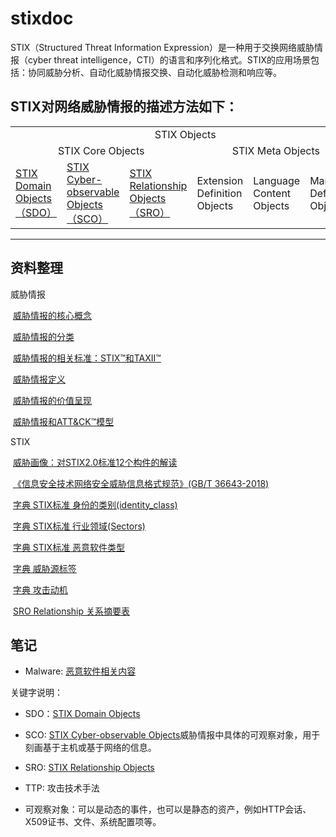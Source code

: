 # stixdoc

STIX（Structured Threat Information Expression）是一种用于交换网络威胁情报（cyber threat intelligence，CTI）的语言和序列化格式。STIX的应用场景包括：协同威胁分析、自动化威胁情报交换、自动化威胁检测和响应等。
## STIX对网络威胁情报的描述方法如下：
<table>
<tr>
    <td colspan="6" align="center">STIX Objects</td>
    <td rowspan="3">STIX Bundle Objects</td>
</tr>
<tr>
    <td colspan="3" align="center">STIX Core Objects</td>
    <td colspan="3" align="center">STIX Meta Objects</td>
</tr>
<tr>
    <td><a href="stix/sdo.md">STIX Domain Objects（SDO）</a></td>
    <td><a href="stix/sco.md">STIX Cyber-observable Objects（SCO）</a></td>
    <td><a href="stix/sro.md">STIX Relationship Objects（SRO）</a></td>
    <td>Extension Definition Objects</td>
    <td>Language Content Objects</td>
    <td>Marking Definition Objects</td>
</tr>
</table>


---

## 资料整理

威胁情报

​		[威胁情报的核心概念](cti/威胁情报的核心概念.md)

​		[威胁情报的分类](cti/威胁情报的分类.md)

​		[威胁情报的相关标准：STIX™和TAXII™](cti/威胁情报的相关标准：STIX™和TAXII™.md)

​		[威胁情报定义](cti/威胁情报定义)

​		[威胁情报的价值呈现](cti/威胁情报的价值呈现.md)

​		[威胁情报和ATT&CK™模型](cti/威胁情报和ATT&CK™模型.md)



STIX

​		[威胁画像：对STIX2.0标准12个构件的解读](https://www.secrss.com/articles/13297)

​		[《信息安全技术网络安全威胁信息格式规范》(GB/T 36643-2018)](http://openstd.samr.gov.cn/bzgk/gb/newGbInfo?hcno=971636AF85AD7158EA50BB428F67C803)

​		[字典 STIX标准 身份的类别(identity_class)](stix/identity_class_list.md)

​		[字典 STIX标准 行业领域(Sectors)](stix/Sectors_list.md)

​		[字典 STIX标准 恶意软件类型](stix/Malware.md)

​		[字典 威胁源标签](stix/Threat_Actor_Label.md)

​		[字典 攻击动机](stix/Attack_Motivation_Vocabulary.md)

​		[SRO Relationship 关系摘要表](stix/SRO/relationshipTable.md)

## 笔记
- Malware: [恶意软件相关内容](stix/Malware.md)



关键字说明：
- SDO：[STIX Domain Objects](stix/sdo.md)
- SCO: [STIX Cyber-observable Objects](stix/sco.md)威胁情报中具体的可观察对象，用于刻画基于主机或基于网络的信息。
- SRO: [STIX Relationship Objects](stix/sro.md)
- TTP: 攻击技术手法



- 可观察对象：可以是动态的事件，也可以是静态的资产，例如HTTP会话、X509证书、文件、系统配置项等。